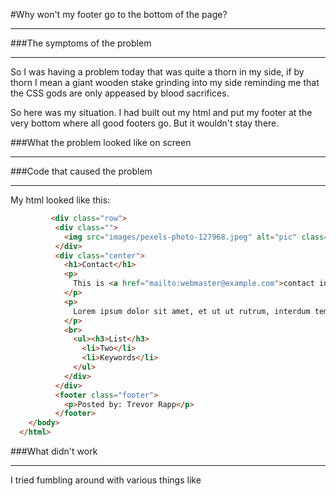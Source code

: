 #Why won't my footer go to the bottom of the page?

***

###The symptoms of the problem
***
So I was having a problem today that was quite a thorn in my side, if by thorn I mean a giant wooden stake grinding into my side reminding me that the CSS gods are only appeased by blood sacrifices.

So here was my situation.  I had built out my html and put my footer at the very bottom where all good footers go.  But it wouldn't stay there.  

###What the problem looked like on screen
***

###Code that caused the problem
***
My html looked like this: 

```html
         <div class="row">
          <div class="">
            <img src="images/pexels-photo-127968.jpeg" alt="pic" class="photos medium"/>
          </div>
          <div class="center">
            <h1>Contact</h1>
            <p>
              This is <a href="mailto:webmaster@example.com">contact info</a>
            </p>
            <p>
              Lorem ipsum dolor sit amet, et ut ut rutrum, interdum tempor aliquet sit, tristique elit. Turpis consectetuer mattis auctor.
            </p>
            <br>
              <ul><h3>List</h3>
                <li>Two</li>
                <li>Keywords</li>
              </ul>
            </div>
          </div>
          <footer class="footer">
            <p>Posted by: Trevor Rapp</p>
          </footer>
    </body>
  </html>
  ```

###What didn't work
***
I tried fumbling around with various things like 
